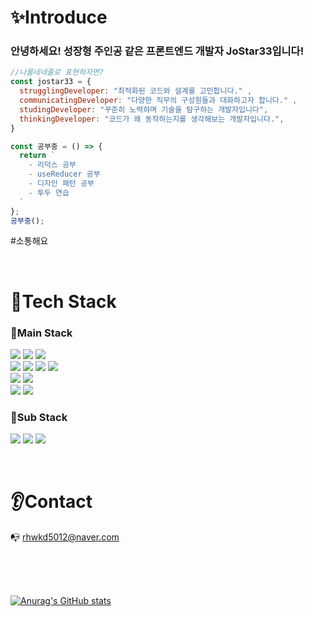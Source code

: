 # ✨Introduce
### 안녕하세요! 성장형 주인공 같은 프론트엔드 개발자 **JoStar33**입니다!
```javascript
//나를네네줄로 표현하자면?
const jostar33 = {
  strugglingDeveloper: "최적화된 코드와 설계를 고민합니다." ,
  communicatingDeveloper: "다양한 직무의 구성원들과 대화하고자 합니다." ,
  studingDeveloper: "꾸준히 노력하며 기술을 탐구하는 개발자입니다",
  thinkingDeveloper: "코드가 왜 동작하는지를 생각해보는 개발자입니다.",
}
```

```javascript
const 공부중 = () => {
  return `
    - 리덕스 공부
    - useReducer 공부
    - 디자인 패턴 공부
    - 투두 연습
  `
};
공부중();
```


#소통해요

</br>

# 🔨Tech Stack

### 📘Main Stack

<img src="https://img.shields.io/badge/React-ffffff?style=flat-square&logo=React&logoColor=skyblue"/> <img src="https://img.shields.io/badge/Next.js-000000?style=flat-square&logo=nextdotjs&logoColor=ffffff"/> <img src="https://img.shields.io/badge/Vue.js-008d62?style=flat-square&logo=vue.js&logoColor=#4FC08D"/> </br> <img src="https://img.shields.io/badge/Javascript-f7e600?style=flat-square&logo=Javascript&logoColor=white"/> <img src="https://img.shields.io/badge/Typescript-0000ff?style=flat-square&logo=Typescript&logoColor=white"/> <img src="https://img.shields.io/badge/HTML-ff7f00?style=flat-square&logo=HTML5&logoColor=white"/> <img src="https://img.shields.io/badge/CSS-0075da?style=flat-square&logo=CSS3&logoColor=white"/> </br> <img src="https://img.shields.io/badge/SCSS-CC6699?style=flat-square&logo=sass&logoColor=ffffff"/> <img src="https://img.shields.io/badge/StyledComponents-DB7093?style=flat-square&logo=styled-components&logoColor=skyblue"/> </br> <img src="https://img.shields.io/badge/Redux-764ABC?style=flat-square&logo=Redux&logoColor=ffffff"/> <img src="https://img.shields.io/badge/ReactQuery-FF4154?style=flat-square&logo=reactquery&logoColor=ffffff"/>

### 📘Sub Stack

<img src="https://img.shields.io/badge/Node.js-339933?style=flat-square&logo=nodedotjs&logoColor=skyblue"/> <img src="https://img.shields.io/badge/Express-000000?style=flat-square&logo=express&logoColor=ffffff"/> <img src="https://img.shields.io/badge/MongoDB-47A248?style=flat-square&logo=mongodb&logoColor=ffffff"/>

</br>


# 👂Contact

📭  rhwkd5012@naver.com 


</br>
</br>
</br>


[![Anurag's GitHub stats](https://github-readme-stats.vercel.app/api?username=Jostar33)](https://github.com/anuraghazra/github-readme-stats)
 
